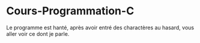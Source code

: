 # Cours-Programmation-C
Le programme est hanté, après avoir entré des charactères au hasard, vous aller voir ce dont je parle.
